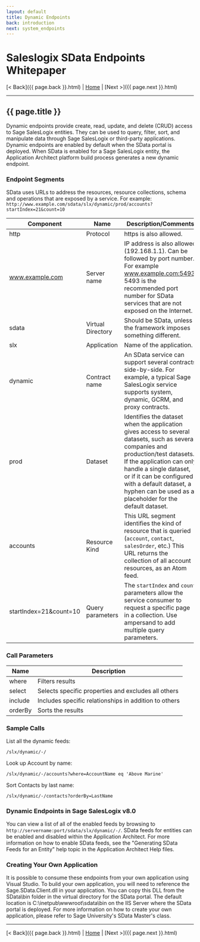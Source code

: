 ```yaml
---
layout: default
title: Dynamic Endpoints
back: introduction
next: system_endpoints
---
```


# Saleslogix SData Endpoints Whitepaper #

[< Back]({{ page.back }}.html) | [Home](index.html) | [Next >]({{ page.next }}.html)

---

## {{ page.title }} ##

Dynamic endpoints provide create, read, update, and delete (CRUD) access to Sage
SalesLogix entities. They can be used to query, filter, sort, and manipulate data through Sage
SalesLogix or third-party applications. Dynamic endpoints are enabled by default when the
SData portal is deployed. When SData is enabled for a Sage SalesLogix entity, the Application
Architect platform build process generates a new dynamic endpoint.

### Endpoint Segments ###
SData uses URLs to address the resources, resource collections, schema and operations that
are exposed by a service. For example: `http://www.example.com/sdata/slx/dynamic/prod/accounts?startIndex=21&count=10`

| Component       | Name              | Description/Comments                                       |
|-----------------|-------------------|------------------------------------------------------------|
| http            | Protocol          | https is also allowed.                                     |
| www.example.com | Server name       | IP address is also allowed (192.168.1.1). Can be followed by port number. For example www.example.com:5493. 5493 is the recommended port number for SData services that are not exposed on the Internet. |
| sdata           | Virtual Directory | Should be SData, unless the framework imposes something different. |
| slx             | Application       | Name of the application.                                   |
| dynamic         | Contract name     | An SData service can support several contracts side-by-side. For example, a typical Sage SalesLogix service supports system, dynamic, GCRM, and proxy contracts. |
| prod            | Dataset           | Identifies the dataset when the application gives access to several datasets, such as several companies and production/test datasets. If the application can only handle a single dataset, or if it can be configured with a default dataset, a hyphen can be used as a placeholder for the default dataset. |
| accounts        | Resource Kind     | This URL segment identifies the kind of resource that is queried (`account`, `contact`, `salesOrder`, etc.) This URL returns the collection of all account resources, as an Atom feed. |
| startIndex=21&count=10 | Query parameters | The `startIndex` and `count` parameters allow the service consumer to request a specific page in a collection. Use ampersand to add multiple query parameters. |

### Call Parameters ###
| Name    | Description                                           |
|---------|-------------------------------------------------------|
| where   | Filters results                                       |
| select  | Selects specific properties and excludes all others   |
| include | Includes specific relationships in addition to others |
| orderBy | Sorts the results                                     |

### Sample Calls ###
List all the dynamic feeds:

    /slx/dynamic/-/

Look up Account by name:

    /slx/dynamic/-/accounts?where=AccountName eq 'Above Marine'

Sort Contacts by last name:

    /slx/dynamic/-/contacts?orderBy=LastName

### Dynamic Endpoints in Sage SalesLogix v8.0 ###
You can view a list of all of the enabled feeds by browsing to
`http://servername:port/sdata/slx/dynamic/-/`. SData feeds for entities can be enabled and
disabled within the Application Architect. For more information on how to enable SData feeds,
see the "Generating SData Feeds for an Entity" help topic in the Application Architect Help files.

### Creating Your Own Application ###
It is possible to consume these endpoints from your own application using Visual Studio. To
build your own application, you will need to reference the Sage.SData.Client.dll in your
application. You can copy this DLL from the SData\bin folder in the virtual directory for the
SData portal. The default location is C:\inetpub\wwwroot\sdata\bin on the IIS Server where the
SData portal is deployed. For more information on how to create your own application, please
refer to Sage University's SData Master's class.

---

[< Back]({{ page.back }}.html) | [Home](index.html) | [Next >]({{ page.next }}.html)